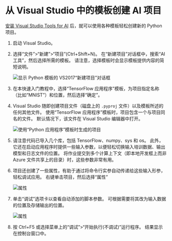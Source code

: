 # <a name="create-an-ai-project-from-a-template-in-visual-studio"></a>从 Visual Studio 中的模板创建 AI 项目

[安装 Visual Studio Tools for AI](installation.md) 后，就可以使用各种模板轻松创建新的 Python 项目。

1. 启动 Visual Studio。

1. 选择“文件”>“新建”>“项目”(Ctrl+Shift+N)。 在“新建项目”对话框中，搜索“AI 工具”，然后选择所需的模板。 请注意，选择模板时会显示模板提供内容的简短说明。 

    ![显示 Python 模板的 VS2017“新建项目”对话框](media\create-project\new-ai-project.png)

1. 在本快速入门教程中，选择“TensorFlow 应用程序”模板，为项目指定名称（比如“MNIST”）和位置，然后选择“确定”。 

1. Visual Studio 随即创建项目文件（磁盘上的 `.pyproj` 文件）以及模板所述的任何其他文件。 使用“TensorFlow 应用程序”模板时，项目包含一个与项目同名的文件。 默认情况下，该文件在 Visual Studio 编辑器中打开。

    ![使用“Python 应用程序”模板时生成的项目](media\create-project\new-tensorflowapp.png)

1. 请注意代码已导入几个库，包括 TensorFlow、numpy、sys 和 os。 此外，它还在启动应用程序时提供一些输入参数，以便轻松切换输入培训数据、输出模型和日志文件的位置。 将作业提交到多个计算上下文（即本地开发框上而非 Azure 文件共享上的目录）时，这些参数非常有用。 

1. 项目还创建了一些属性，有助于通过将命令行实参自动传递给这些输入形参，轻松调试应用。 右键单击项目，然后选择“属性” 

    ![属性](media\create-project\project-properties.png)

1. 单击“调试”选项卡以查看自动添加的脚本参数。 可根据需要将其改为输入数据的位置及存储输出的位置。

    ![属性](media\create-project\/project-properties_1.png)

1. 按 Ctrl+F5 或选择菜单上的“调试”>“开始执行(不调试)”运行程序。 结果显示在控制台窗口中。